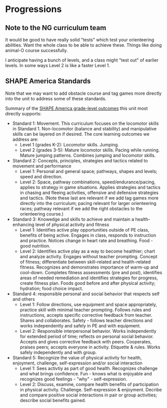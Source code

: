 # Progressions

## Note to the NG curriculum team

It would be good to have really solid "tests" which test your orienteering abilities. Want the whole class to be able to achieve these. Things like doing animal-O course successfully.&#x20;

I anticipate having a bunch of levels, and a class might "test out" of earlier levels. In some ways Level 2 is like a faster Level 1.

## SHAPE America Standards

Note that we may want to add obstacle course and tag games more directly into the unit to address some of these standards.

Summary of the [SHAPE America grade-level outcomes](https://www.shapeamerica.org/standards/pe/upload/Grade-Level-Outcomes-for-K-12-Physical-Education.pdf) this unit most directly supports:

* Standard 1: Movement. This curriculum focuses on the locomotor skills in Standard 1. Non-locomotor (balance and stability) and manipulative skills can be layered on if desired. The core learning outcomes we address are:
  * Level 1 (grades K-2): Locomotor skills. Jumping.
  * Level 2 (grades 3-5): Mature locomotor skills. Pacing while running. Mature jumping patterns. Combines jumping and locomotor skills.
* Standard 2: Concepts, principles, strategies and tactics related to movement and performance
  * Level 1: Personal and general space; pathways, shapes and levels; speed and direction.&#x20;
  * Level 2: Space, pathway combinations, speed/endurance/pacing, applies to strategy in game situations. Applies strategies and tactics in chasing and fleeing activities, offensive and defensive strategies and tactics. (Note these last are relevant if we add tag games more directly into the curriculum; pacing relevant for larger orienteering races; pathway relevant if we add the right obstacles to the orienteering course.)
* Standard 3: Knowedge and skills to achieve and maintain a health-enhancing level of physical activity and fitness
  * Level 1: Identifies active play opportunities outside of PE class, benefits of being active. Engages in class, responds to instruction and practice. Notices change in heart rate and breathing. Food - good nutrition.
  * Level 2: Identifies active play as a way to become healthier; chart and analyze activity. Engages without teacher prompting. Concept of fitness; differentiate between skill-related and health-related fitness. Recognizes and demonstrates importance of warm-up and cool-down. Completes fitness assessments (pre and post), identifies areas of needed remediation and identifies strategies for progress, create fitness plan. Foods good before and after physical activity; hydration; food choice impact.
* Standard 4: responsible personal and social behavior that respects self and others
  * Level 1: Follow directions, use equipment and space appropriately, practice skill with minimal teacher prompting. Follows rules and instructions, accepts specific corrective feedback from teacher. Shares and collaborates. Safety - follows teacher directions and works independently and safely in PE and with equipment.
  * Level 2: Responsible interpersonal behavior. Works independently for extended period of time; reflects on personal social behavior. Accepts and gives corrective feedback with peers. Cooperates, praises peers; accepts everyone in activity. Etiquette & rules. Works safely independently and with group.
* Standard 5: Recognize the value of physical activity for health, enjoyment, challenge, self-expression and/or social interaction
  * Level 1: Sees activtiy as part of good health. Recognizes challenge and what brings confidence. Fun - knows what is enjoyable and recognizes good feelings - "why" - self-expression.&#x20;
  * Level 2: Discuss, examine, compare health benefits of participation in physical activity. Challenge. Self-expression & enjoyment. Decribe and compare positive social interactions in pair or group activities; describe social benefits gained.

